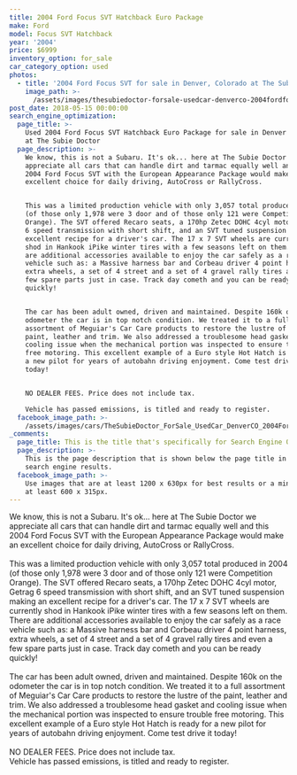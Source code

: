 ```yaml
---
title: 2004 Ford Focus SVT Hatchback Euro Package
make: Ford
model: Focus SVT Hatchback
year: '2004'
price: $6999
inventory_option: for_sale
car_category_option: used
photos:
  - title: '2004 Ford Focus SVT for sale in Denver, Colorado at The Subie Doctor'
    image_path: >-
      /assets/images/thesubiedoctor-forsale-usedcar-denverco-2004fordfocussvt.jpg
post_date: 2018-05-15 00:00:00
search_engine_optimization:
  page_title: >-
    Used 2004 Ford Focus SVT Hatchback Euro Package for sale in Denver Colorado
    at The Subie Doctor
  page_description: >-
    We know, this is not a Subaru. It's ok... here at The Subie Doctor we
    appreciate all cars that can handle dirt and tarmac equally well and this
    2004 Ford Focus SVT with the European Appearance Package would make an
    excellent choice for daily driving, AutoCross or RallyCross. 


    This was a limited production vehicle with only 3,057 total produced in 2004
    (of those only 1,978 were 3 door and of those only 121 were Competition
    Orange). The SVT offered Recaro seats, a 170hp Zetec DOHC 4cyl motor, Getrag
    6 speed transmission with short shift, and an SVT tuned suspension making an
    excellent recipe for a driver's car. The 17 x 7 SVT wheels are currently
    shod in Hankook iPike winter tires with a few seasons left on them. There
    are additional accessories available to enjoy the car safely as a race
    vehicle such as: a Massive harness bar and Corbeau driver 4 point harness,
    extra wheels, a set of 4 street and a set of 4 gravel rally tires and even a
    few spare parts just in case. Track day cometh and you can be ready
    quickly! 


    The car has been adult owned, driven and maintained. Despite 160k on the
    odometer the car is in top notch condition. We treated it to a full
    assortment of Meguiar's Car Care products to restore the lustre of the
    paint, leather and trim. We also addressed a troublesome head gasket and
    cooling issue when the mechanical portion was inspected to ensure trouble
    free motoring. This excellent example of a Euro style Hot Hatch is ready for
    a new pilot for years of autobahn driving enjoyment. Come test drive it
    today! 


    NO DEALER FEES. Price does not include tax. 

    ​​​​​​​Vehicle has passed emissions, is titled and ready to register.
  facebook_image_path: >-
    /assets/images/cars/TheSubieDoctor_ForSale_UsedCar_DenverCO_2004FordFocusSVT.jpg
_comments:
  page_title: This is the title that's specifically for Search Engine Optimization.
  page_description: >-
    This is the page description that is shown below the page title in the
    search engine results.
  facebook_image_path: >-
    Use images that are at least 1200 x 630px for best results or a minimum of
    at least 600 x 315px.
---
```


We know, this is not a Subaru. It's ok... here at The Subie Doctor we appreciate all cars that can handle dirt and tarmac equally well and this 2004 Ford Focus SVT with the European Appearance Package would make an excellent choice for daily driving, AutoCross or RallyCross.<br><br>This was a limited production vehicle with only 3,057 total produced in 2004 (of those only 1,978 were 3 door and of those only 121 were Competition Orange). The SVT offered Recaro seats, a 170hp Zetec DOHC 4cyl motor, Getrag 6 speed transmission with short shift, and an SVT tuned suspension making an excellent recipe for a driver's car. The 17 x 7 SVT wheels are currently shod in Hankook iPike winter tires with a few seasons left on them. There are additional accessories available to enjoy the car safely as a race vehicle such as: a Massive harness bar and Corbeau driver 4 point harness, extra wheels, a set of 4 street and a set of 4 gravel rally tires and even a few spare parts just in case. Track day cometh and you can be ready quickly!<br><br>The car has been adult owned, driven and maintained. Despite 160k on the odometer the car is in top notch condition. We treated it to a full assortment of Meguiar's Car Care products to restore the lustre of the paint, leather and trim. We also addressed a troublesome head gasket and cooling issue when the mechanical portion was inspected to ensure trouble free motoring. This excellent example of a Euro style Hot Hatch is ready for a new pilot for years of autobahn driving enjoyment. Come test drive it today!<br><br>NO DEALER FEES. Price does not include tax.<br>Vehicle has passed emissions, is titled and ready to register.